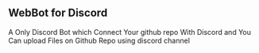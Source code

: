 ## WebBot for Discord

A Only Discord Bot which Connect Your github repo With Discord and You Can upload Files on Github Repo using discord channel